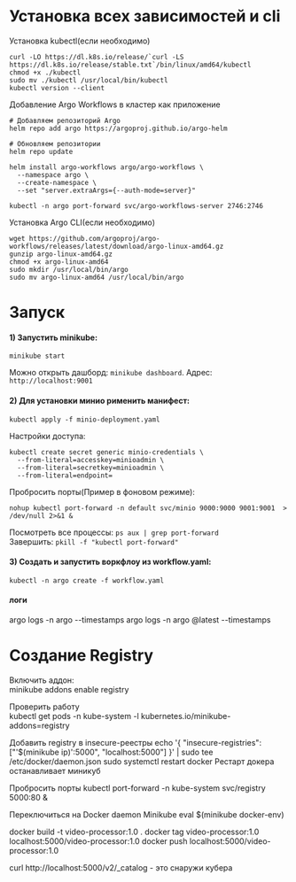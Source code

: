 # Установка всех зависимостей и cli
Установка kubectl(если необходимо)
```
curl -LO https://dl.k8s.io/release/`curl -LS https://dl.k8s.io/release/stable.txt`/bin/linux/amd64/kubectl
chmod +x ./kubectl
sudo mv ./kubectl /usr/local/bin/kubectl
kubectl version --client
```

Добавление Argo Workflows в кластер как приложение
```
# Добавляем репозиторий Argo
helm repo add argo https://argoproj.github.io/argo-helm

# Обновляем репозитории
helm repo update

helm install argo-workflows argo/argo-workflows \
  --namespace argo \
  --create-namespace \
  --set "server.extraArgs={--auth-mode=server}"

kubectl -n argo port-forward svc/argo-workflows-server 2746:2746
```

Установка Argo CLI(если необходимо)
```
wget https://github.com/argoproj/argo-workflows/releases/latest/download/argo-linux-amd64.gz
gunzip argo-linux-amd64.gz
chmod +x argo-linux-amd64
sudo mkdir /usr/local/bin/argo 
sudo mv argo-linux-amd64 /usr/local/bin/argo
```

# Запуск
#### 1) Запустить minikube:
```
minikube start
```
Можно открыть дашборд: `minikube dashboard`. Адрес: `http://localhost:9001`
    
#### 2) Для установки минио рименить манифест:
```
kubectl apply -f minio-deployment.yaml
```

Настройки доступа: 
```
kubectl create secret generic minio-credentials \
  --from-literal=accesskey=minioadmin \
  --from-literal=secretkey=minioadmin \
  --from-literal=endpoint=
```

Пробросить порты(Пример в фоновом режиме):
```
nohup kubectl port-forward -n default svc/minio 9000:9000 9001:9001  > /dev/null 2>&1 &
```     
Посмотреть все процессы: `ps aux | grep port-forward`    
Завершить: `pkill -f "kubectl port-forward"` 
   
#### 3) Создать и запустить воркфлоу из workflow.yaml:
```
kubectl -n argo create -f workflow.yaml
```

#### логи
argo logs -n argo <workflow-name> --timestamps
argo logs -n argo @latest --timestamps

# Создание Registry  
Включить аддон:  
minikube addons enable registry  

Проверить работу  
kubectl get pods -n kube-system -l kubernetes.io/minikube-addons=registry  

Добавить registry в insecure-реестры
echo '{
  "insecure-registries": ["'$(minikube ip)':5000", "localhost:5000"]
}' | sudo tee /etc/docker/daemon.json
sudo systemctl restart docker
Рестарт докера останавливает миникуб

Пробросить порты
kubectl port-forward -n kube-system svc/registry 5000:80 &


Переключиться на Docker daemon Minikube
eval $(minikube docker-env)

docker build -t video-processor:1.0 .
docker tag video-processor:1.0 localhost:5000/video-processor:1.0
docker push localhost:5000/video-processor:1.0

curl http://localhost:5000/v2/_catalog - это снаружи кубера
